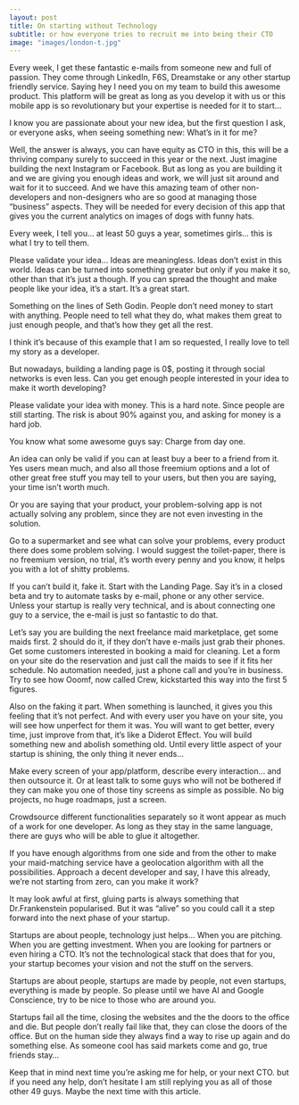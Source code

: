 ```yaml
---
layout: post
title: On starting without Technology
subtitle: or how everyone tries to recruit me into being their CTO
image: "images/london-t.jpg"
---
```


Every week, I get these fantastic e-mails from someone new and full of passion.
They come through LinkedIn, F6S, Dreamstake or any other startup friendly service. Saying hey I need you on my team to build this awesome product. This platform will be great as long as you develop it with us or this mobile app is so revolutionary but your expertise is needed for it to start…

I know you are passionate about your new idea, but the first question I ask, or everyone asks, when seeing something new: What’s in it for me?

Well, the answer is always, you can have equity as CTO in this, this will be a thriving company surely to succeed in this year or the next. Just imagine building the next Instagram or Facebook. But as long as you are building it and we are giving you enough ideas and work, we will just sit around and wait for it to succeed. And we have this amazing team of other non-developers and non-designers who are so good at managing those “business” aspects. They will be needed for every decision of this app that gives you the current analytics on images of dogs with funny hats.

Every week, I tell you… at least 50 guys a year, sometimes girls… this is what I try to tell them.

Please validate your idea…
Ideas are meaningless. Ideas don’t exist in this world. Ideas can be turned into something greater but only if you make it so, other than that it’s just a though. If you can spread the thought and make people like your idea, it’s a start. It’s a great start.

Something on the lines of Seth Godin. People don’t need money to start with anything. People need to tell what they do, what makes them great to just enough people, and that’s how they get all the rest.

I think it’s because of this example that I am so requested, I really love to tell my story as a developer.

But nowadays, building a landing page is 0$, posting it through social networks is even less. Can you get enough people interested in your idea to make it worth developing?

Please validate your idea with money.
This is a hard note. Since people are still starting. The risk is about 90% against you, and asking for money is a hard job.

You know what some awesome guys say: Charge from day one.

An idea can only be valid if you can at least buy a beer to a friend from it. Yes users mean much, and also all those freemium options and a lot of other great free stuff you may tell to your users, but then you are saying, your time isn’t worth much.

Or you are saying that your product, your problem-solving app is not actually solving any problem, since they are not even investing in the solution.

Go to a supermarket and see what can solve your problems, every product there does some problem solving. I would suggest the toilet-paper, there is no freemium version, no trial, it’s worth every penny and you know, it helps you with a lot of shitty problems.

If you can’t build it, fake it.
Start with the Landing Page. Say it’s in a closed beta and try to automate tasks by e-mail, phone or any other service. Unless your startup is really very technical, and is about connecting one guy to a service, the e-mail is just so fantastic to do that.

Let’s say you are building the next freelance maid marketplace, get some maids first. 2 should do it, if they don’t have e-mails just grab their phones. Get some customers interested in booking a maid for cleaning. Let a form on your site do the reservation and just call the maids to see if it fits her schedule. No automation needed, just a phone call and you’re in business. Try to see how Ooomf, now called Crew, kickstarted this way into the first 5 figures.

Also on the faking it part. When something is launched, it gives you this feeling that it’s not perfect. And with every user you have on your site, you will see how unperfect for them it was. You will want to get better, every time, just improve from that, it’s like a Diderot Effect. You will build something new and abolish something old. Until every little aspect of your startup is shining, the only thing it never ends…

Make every screen of your app/platform, describe every interaction… and then outsource it.
Or at least talk to some guys who will not be bothered if they can make you one of those tiny screens as simple as possible. No big projects, no huge roadmaps, just a screen.

Crowdsource different functionalities separately so it wont appear as much of a work for one developer. As long as they stay in the same language, there are guys who will be able to glue it altogether.

If you have enough algorithms from one side and from the other to make your maid-matching service have a geolocation algorithm with all the possibilities. Approach a decent developer and say, I have this already, we’re not starting from zero, can you make it work?

It may look awful at first, gluing parts is always something that Dr.Frankenstein popularised. But it was “alive” so you could call it a step forward into the next phase of your startup.

Startups are about people, technology just helps…
When you are pitching. When you are getting investment. When you are looking for partners or even hiring a CTO. It’s not the technological stack that does that for you, your startup becomes your vision and not the stuff on the servers.

Startups are about people, startups are made by people, not even startups, everything is made by people. So please until we have AI and Google Conscience, try to be nice to those who are around you.

Startups fail all the time, closing the websites and the the doors to the office and die. But people don’t really fail like that, they can close the doors of the office. But on the human side they always find a way to rise up again and do something else. As someone cool has said markets come and go, true friends stay…

Keep that in mind next time you’re asking me for help, or your next CTO. but if you need any help, don’t hesitate I am still replying you as all of those other 49 guys. Maybe the next time with this article.